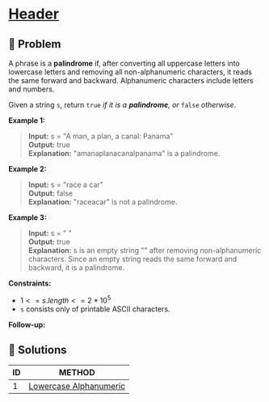 # [Header](Link)

## 🚨 Problem
<!-- Explanation of problem. -->
A phrase is a **palindrome** if, after converting all uppercase letters into lowercase letters and removing all non-alphanumeric characters, it reads the same forward and backward. Alphanumeric characters include letters and numbers.

Given a string `s`, return `true` _if it is a **palindrome**, or_ `false` _otherwise_.

**Example 1:**
<!-- An example of problem. -->

>**Input:** s = "A man, a plan, a canal: Panama" </br> <!-- Input example. -->
**Output:** true </br> <!-- Output example. -->
**Explanation:** "amanaplanacanalpanama" is a palindrome. <!-- Basic explanation of example. -->

**Example 2:**
<!-- An example of problem. -->

>**Input:** s = "race a car" </br> <!-- Input example. -->
**Output:** false </br> <!-- Output example. -->
**Explanation:** "raceacar" is not a palindrome.

**Example 3:**
<!-- An example of problem. -->

>**Input:** s = " " </br> <!-- Input example. -->
**Output:** true </br> <!-- Output example. -->
**Explanation:** s is an empty string "" after removing non-alphanumeric characters. Since an empty string reads the same forward and backward, it is a palindrome.

**Constraints:**
<!-- Constraints of problem. -->
- $1 <= s.length <= 2 * 10^5$
- `s` consists only of printable ASCII characters.

**Follow-up:**  
<!-- Do more! -->

## 🔐 Solutions
<!-- Solutions of problem and their links. -->

| ID  |                METHOD                 |
| :-- | :-----------------------------------: |
| 1   | [Lowercase Alphanumeric](1-answer.md) |
